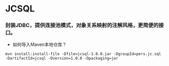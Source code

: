 # JCSQL
### 封装JDBC，提供连接池模式，对象关系映射的注解风格，更简便的接口。

- 如何导入Maven本地仓库？

```
mvn install:install-file -Dfile=jcsql-1.0.0.jar -DgroupId=pers.jc.sql -DartifactId=jcsql -Dversion=1.0.0 -Dpackaging=jar
```


